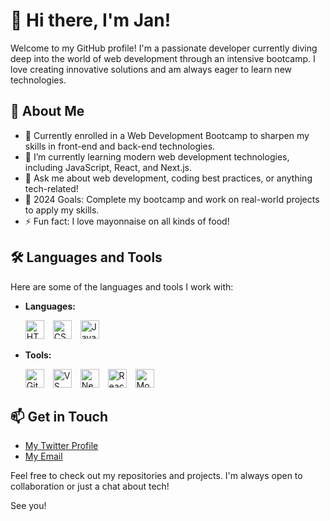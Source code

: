 # 👋 Hi there, I'm Jan!

Welcome to my GitHub profile! I'm a passionate developer currently diving deep into the world of web development through an intensive bootcamp. I love creating innovative solutions and am always eager to learn new technologies.

## 🚀 About Me

- 💼 Currently enrolled in a Web Development Bootcamp to sharpen my skills in front-end and back-end technologies.
- 🌱 I’m currently learning modern web development technologies, including JavaScript, React, and Next.js.
- 💬 Ask me about web development, coding best practices, or anything tech-related!
- 🎯 2024 Goals: Complete my bootcamp and work on real-world projects to apply my skills.
- ⚡ Fun fact: I love mayonnaise on all kinds of food!

## 🛠️ Languages and Tools

Here are some of the languages and tools I work with:

- **Languages:**
   
  <img src="https://cdn.jsdelivr.net/gh/devicons/devicon/icons/html5/html5-original.svg" alt="HTML5" width="30" height="30" style="margin-right: 10px;"/> 
  <img src="https://cdn.jsdelivr.net/gh/devicons/devicon/icons/css3/css3-original.svg" alt="CSS3" width="30" height="30" style="margin-right: 10px;"/> 
  <img src="https://cdn.jsdelivr.net/gh/devicons/devicon/icons/javascript/javascript-original.svg" alt="JavaScript" width="30" height="30" style="margin-right: 10px;"/>

- **Tools:**
  
  <img src="https://cdn.jsdelivr.net/gh/devicons/devicon/icons/git/git-original.svg" alt="Git" width="30" height="30" style="margin-right: 10px;"/> 
  <img src="https://cdn.jsdelivr.net/gh/devicons/devicon/icons/vscode/vscode-original.svg" alt="VS Code" width="30" height="30" style="margin-right: 10px;"/> 
  <img src="https://cdn.jsdelivr.net/gh/devicons/devicon/icons/nextjs/nextjs-original-wordmark.svg" alt="Next.js" width="30" height="30" style="margin-right: 10px;"/> 
  <img src="https://cdn.jsdelivr.net/gh/devicons/devicon/icons/react/react-original.svg" alt="React" width="30" height="30" style="margin-right: 10px;"/> 
  <img src="https://cdn.jsdelivr.net/gh/devicons/devicon/icons/mongodb/mongodb-original.svg" alt="MongoDB" width="30" height="30" style="margin-right: 10px;"/>

## 📫 Get in Touch

- [My Twitter Profile](https://x.com/jan12121995)
- [My Email](jan-riemenschenider@hotmail.de)

Feel free to check out my repositories and projects. I'm always open to collaboration or just a chat about tech!

See you!
